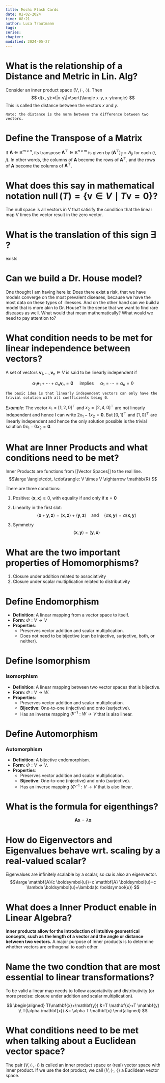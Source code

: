 ```yaml
---
title: Mochi Flash Cards
date: 02-02-2024
time: 08:21
author: Luca Trautmann
tags: 
series: 
chapter: 
modified: 2024-05-27
---
```

# What is the relationship of a Distance and Metric in Lin. Alg?

Consider an inner product space $(V,\langle\cdot, \cdot\rangle)$. Then
$$
d(x, y):=\|x-y\|=\sqrt{\langle x-y, x-y\rangle}
$$
This is called the distance between the vectors $x$ and $y$.

`Note: the distance is the norm between the difference between two vectors.`


# Define the Transpose of a Matrix
If $\mathbf{A} \in \mathbb{R}^{m \times n}$, its transpose $\mathbf{A}^{\top} \in \mathbb{R}^{n \times m}$ is given by $\left(\mathbf{A}^{\top}\right)_{i j}=A_{j i}$ for each $(i, j)$. In other words, the columns of $\mathbf{A}$ become the rows of $\mathbf{A}^{\top}$, and the rows of $\mathbf{A}$ become the columns of $\mathbf{A}^{\top}$.

# What does this say in mathematical notation $\operatorname{null}(T)=\{\mathbf{v} \in V \mid T \mathbf{v}=\mathbf{0}\}$?
The null space is all vectors in V that satisify the condition that the linear map V times the vector result in the zero vector.

# What is the translation of this sign $\exists$ ?
exists

# Can we build a Dr. House model? 
One thought I am having here is: Does there exist a risk, that we have models converge on the most prevalent diseases, because we have the most data on these types of illnesses. And on the other hand can we build a model that is more akin to Dr. House? In the sense that we want to find rare diseases as well. What would that mean mathematically? What would we need to pay attention to?

# What condition needs to be met for linear independence between vectors?
A set of vectors $\mathbf{v}_1, \ldots, \mathbf{v}_n \in V$ is said to be linearly independent if

$$
\alpha_1 \mathbf{v}_1+\cdots+\alpha_n \mathbf{v}_n=\mathbf{0} \quad \text { implies } \quad \alpha_1=\cdots=\alpha_n=0
$$

`The basic idea is that linearly independent vectors can only have the trivial solution with all coefficients being 0.`

*Example*:
The vector $x_{1}= \left[ 1,2,0\right]^\top$ and $x_{2}= \left[ 2,4,0\right]^\top$ are not linearly independent and hence I can write $2x_{1}-1x_{2}=\mathbf{0}$. But $[0,1]^\top$ and $[1,0]^\top$ are linearly independent and hence the only solution possible is the trivial solution $0x_{1}-0x_{2}=\mathbf{0}$. 

# What are Inner Products and what conditions need to be met?
Inner Products are functions from [[Vector Spaces]] to the real line. 
$$\large
\langle\cdot, \cdot\rangle: V \times V \rightarrow \mathbb{R}
$$

There are three conditions: 

1. Positive: 
   $\langle\mathbf{x}, \mathbf{x}\rangle \geq 0$, with equality if and only if $\mathbf{x}=\mathbf{0}$
   
2. Linearity in the first slot: $$\langle\mathbf{x}+\mathbf{y}, \mathbf{z}\rangle=\langle\mathbf{x}, \mathbf{z}\rangle+\langle\mathbf{y}, \mathbf{z}\rangle \quad \text{and} \quad \langle\alpha \mathbf{x}, \mathbf{y}\rangle=\alpha\langle\mathbf{x}, \mathbf{y}\rangle$$
3. Symmetry
$$
\langle\mathbf{x}, \mathbf{y}\rangle=\langle\mathbf{y}, \mathbf{x}\rangle
$$

# What are the two important properties of Homomorphisms? 
1. Closure under addition related to associativity
2. Closure under scalar multiplication related to distributivity

# Define Endomorphism
- **Definition**: A linear mapping from a vector space to itself.
- **Form**: $\Phi: V \rightarrow V$
- **Properties**:
  - Preserves vector addition and scalar multiplication.
  - Does not need to be bijective (can be injective, surjective, both, or neither).

# Define Isomorphism
### Isomorphism
- **Definition**: A linear mapping between two vector spaces that is bijective.
- **Form**: $\Phi: V \rightarrow W$.
- **Properties**:
  - Preserves vector addition and scalar multiplication.
  - **Bijective**: One-to-one (injective) and onto (surjective).
  - Has an inverse mapping $\Phi^{-1}: W \rightarrow V$ that is also linear.

# Define Automorphism
### Automorphism
- **Definition**: A bijective endomorphism.
- **Form**: $\Phi: V \rightarrow V$.
- **Properties**:
  - Preserves vector addition and scalar multiplication.
  - **Bijective**: One-to-one (injective) and onto (surjective).
  - Has an inverse mapping $(\Phi^{-1}: V \rightarrow V$ that is also linear.


# What is the formula for eigenthings?

$$\mathbf{A}\mathbf{x}= \lambda \mathbf{x}$$


# How do Eigenvectors and Eigenvalues behave wrt. scaling by a real-valued scalar?
Eigenvalues are infinitely scalable by a scalar, so $c\mathbf{u}$ is also an eigenvector. 
$$\large
\mathbf{A}(c \boldsymbol{u})=c \mathbf{A} \boldsymbol{u}=c \lambda \boldsymbol{u}=\lambda(c \boldsymbol{u})
$$


# What does a Inner Product enable in Linear Algebra? 
**Inner products allow for the introduction of intuitive geometrical concepts, such as the length of a vector and the angle or distance between two vectors.** A major purpose of inner products is to determine whether vectors are orthogonal to each other.

# Name the two condtion that are most essential to linear transformations? 
To be valid a linear map needs to follow associativity and distributivity (or more precise: closure under addition and scalar multiplication). 

$$
\begin{aligned}
 T(\mathbf{x}+\mathbf{y}) &=T \mathbf{x}+T \mathbf{y} \\
 T(\alpha \mathbf{x}) &= \alpha T \mathbf{x} 
\end{aligned}
$$

# What conditions need to be met when talking about a Euclidean vector space? 
The pair $(V,\langle\cdot, \cdot\rangle)$ is called an inner product space or (real) vector space with inner product. If we use the dot product, we call $(V,\langle\cdot, \cdot\rangle)$ a Euclidean vector space.